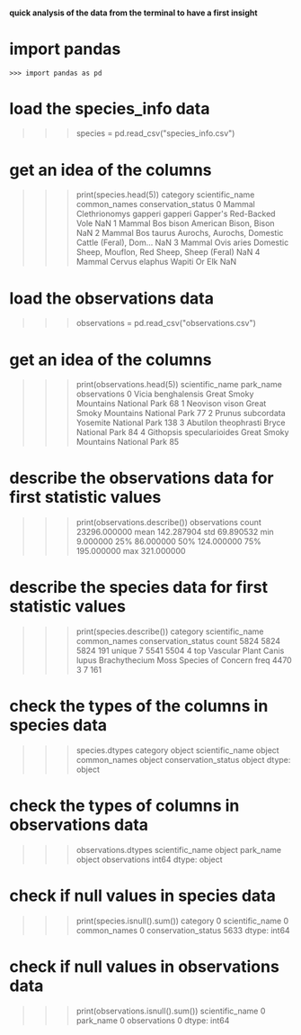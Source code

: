 #### quick analysis of the data from the terminal to have a first insight

# import pandas
`>>> import pandas as pd`

# load the species_info data
>>> species = pd.read_csv("species_info.csv")

# get an idea of the columns
>>> print(species.head(5))
  category                scientific_name                                       common_names conservation_status
0   Mammal  Clethrionomys gapperi gapperi                           Gapper's Red-Backed Vole                 NaN
1   Mammal                      Bos bison                              American Bison, Bison                 NaN
2   Mammal                     Bos taurus  Aurochs, Aurochs, Domestic Cattle (Feral), Dom...                 NaN
3   Mammal                     Ovis aries  Domestic Sheep, Mouflon, Red Sheep, Sheep (Feral)                 NaN
4   Mammal                 Cervus elaphus                                      Wapiti Or Elk                 NaN

# load the observations data
>>> observations = pd.read_csv("observations.csv")

# get an idea of the columns
>>> print(observations.head(5))
            scientific_name                            park_name  observations
0        Vicia benghalensis  Great Smoky Mountains National Park            68
1            Neovison vison  Great Smoky Mountains National Park            77
2         Prunus subcordata               Yosemite National Park           138
3      Abutilon theophrasti                  Bryce National Park            84
4  Githopsis specularioides  Great Smoky Mountains National Park            85

# describe the observations data for first statistic values
>>> print(observations.describe())
       observations
count  23296.000000
mean     142.287904
std       69.890532
min        9.000000
25%       86.000000
50%      124.000000
75%      195.000000
max      321.000000

# describe the species data for first statistic values
>>> print(species.describe())
              category scientific_name        common_names conservation_status
count             5824            5824                5824                 191
unique               7            5541                5504                   4
top     Vascular Plant     Canis lupus  Brachythecium Moss  Species of Concern
freq              4470               3                   7                 161

# check the types of the columns in species data
>>> species.dtypes
category               object
scientific_name        object
common_names           object
conservation_status    object
dtype: object

# check the types of columns in observations data
>>> observations.dtypes
scientific_name    object
park_name          object
observations        int64
dtype: object

# check if null values in species data
>>> print(species.isnull().sum())
category                  0
scientific_name           0
common_names              0
conservation_status    5633
dtype: int64

# check if null values in observations data
>>> print(observations.isnull().sum())
scientific_name    0
park_name          0
observations       0
dtype: int64

